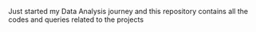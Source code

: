 Just started my Data Analysis journey and this repository contains all the codes and queries related to the projects
